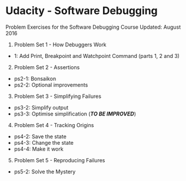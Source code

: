 # Udacity - Software Debugging
Problem Exercises for the Software Debugging Course
Updated: August 2016

1. Problem Set 1 - How Debuggers Work
  * 1: Add Print, Breakpoint and Watchpoint Command (parts 1, 2 and 3)
2. Problem Set 2 - Assertions
  * ps2-1: Bonsaikon
  * ps2-2: Optional improvements
3. Problem Set 3 - Simplifying Failures
  * ps3-2: Simplify output
  * ps3-3: Optimise simplification (***TO BE IMPROVED***)
4. Problem Set 4 - Tracking Origins
  * ps4-2: Save the state
  * ps4-3: Change the state
  * ps4-4: Make it work
5. Problem Set 5 - Reproducing Failures
  * ps5-2: Solve the Mystery 